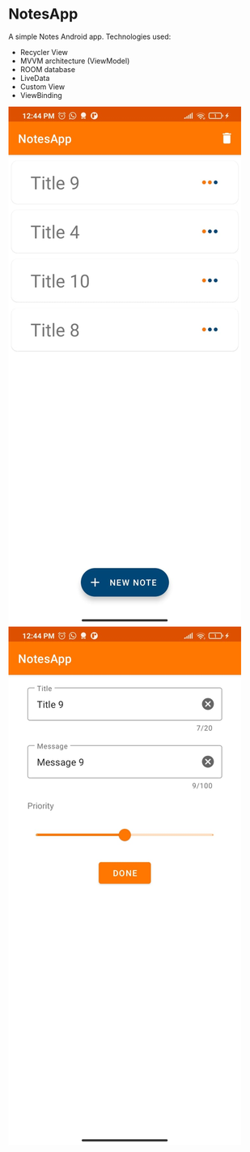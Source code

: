 # NotesApp

A simple Notes Android app. Technologies used:

- Recycler View
- MVVM architecture (ViewModel)
- ROOM database
- LiveData
- Custom View
- ViewBinding

![screen1](screenshot1.jpeg)
![screen2](screenshot2.jpeg)
